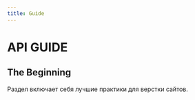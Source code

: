 ```yaml
---
title: Guide
---
```


# API GUIDE
## The Beginning
Раздел включает себя лучшие практики для верстки сайтов.